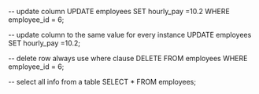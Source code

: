 -- update column
UPDATE employees
SET hourly_pay =10.2
WHERE employee_id = 6;

-- update  column to the same value for every instance
UPDATE employees
SET hourly_pay =10.2;

-- delete row always use where clause
DELETE FROM employees
WHERE employee_id = 6;

-- select all info from a table
SELECT * FROM employees;
